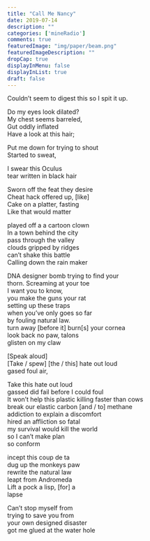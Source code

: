 ```yaml
---
title: "Call Me Nancy"
date: 2019-07-14
description: ""
categories: ['mineRadio']
comments: true
featuredImage: "img/paper/beam.png"
featuredImageDescription: ""
dropCap: true
displayInMenu: false
displayInList: true
draft: false
---
```



Couldn’t seem to digest this so I spit it up. <br>

Do my eyes look dilated? <br>
My chest seems barreled, <br>
Gut oddly inflated <br>
Have a look at this hair; <br>


Put me down for trying to shout <br>
Started to sweat, <br>

I swear this Oculus <br>
tear written in black hair <br>

Sworn off the feat they desire <br>
Cheat hack offered up, [like] <br>
Cake on a platter, fasting <br>
Like that would matter <br>

played off a a cartoon clown <br>
In a town behind the city <br>
pass through the valley <br>
clouds gripped by ridges <br>
can’t shake this battle <br>
Calling down the rain maker <br>

DNA designer bomb trying to find your <br>
thorn. Screaming at your toe <br>
I want you to know, <br>
you make the guns your rat <br>
setting up these traps <br>
when you’ve only goes so far <br>
by fouling natural law. <br>
turn away [before it] burn[s] your cornea <br>
look back no paw, talons <br>
glisten on my claw <br>


[Speak aloud] <br>
[Take / spew] [the / this] hate out loud <br>
gased foul air, <br>

Take this hate out loud <br>
gassed did fail before I could foul <br>
It won’t help this plastic killing faster than cows <br>
break our elastic carbon [and / to] methane <br> 
addiction to explain a discomfort <br>
hired an affliction so fatal <br>
my survival would kill the world <br>
so I can’t make plan <br>
so conform <br>

incept this coup de ta <br>
dug up the monkeys paw <br>
rewrite the natural law <br>
leapt from Andromeda <br>
Lift a pock a lisp, [for] a <br>
lapse <br>


Can’t stop myself from <br>
trying to save you from <br>
your own designed disaster <br>
got me glued at the water hole <br>